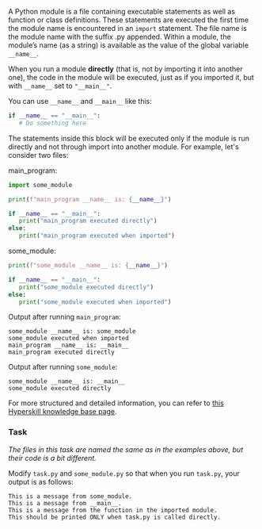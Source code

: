 

A Python module is a file containing executable statements as well as function or class definitions. 
These statements are executed the first time the module name is encountered in an `import` statement.
The file name is the module name with the suffix .py appended. Within a module, the 
module’s name (as a string) is available as the value of the global variable `__name__`.


When you run a module **directly** (that is, not by importing it into another one),
the code in the module will be executed, just as if you imported it, but with 
`__name__` set to `"__main__"`. 

You can use `__name__` and `__main__` like this:

```python
if __name__ == "__main__":
   # Do something here
```

The statements inside this block will be executed only if the module is run directly and not through import
into another module. For example, let's consider two files:

main_program:
```python
import some_module

print(f"main_program __name__ is: {__name__}")

if __name__ == "__main__":
   print("main_program executed directly")
else:
   print("main_program executed when imported")
```

some_module:
```python
print(f"some_module __name__ is: {__name__}")

if __name__ == "__main__":
   print("some_module executed directly")
else:
   print("some_module executed when imported")
```

Output after running `main_program`:
```text
some_module __name__ is: some_module
some_module executed when imported
main_program __name__ is: __main__
main_program executed directly
```

Output after running `some_module`:
```text
some_module __name__ is: __main__
some_module executed directly
```

For more structured and detailed information, you can refer to [this Hyperskill knowledge base page](https://hyperskill.org/learn/step/6057?utm_source=jba&utm_medium=jba_courses_links).

### Task
<i>The files in this task are named the same as in the examples above, but their code is a bit different.</i>

Modify `task.py` and `some_module.py` so that when you run `task.py`, your output is as follows:

```text
This is a message from some_module.
This is a message from __main__.
This is a message from the function in the imported module.
This should be printed ONLY when task.py is called directly.
```